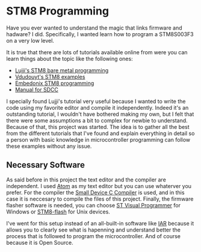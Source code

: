 # STM8 Programming
Have you ever wanted to understand the magic that links firmware and hadware? I did.
Specifically, I wanted learn how to program a STM8S003F3 on a very low level.

It is true that there are lots of tutorials available online from were you can
learn things about the topic like the following ones:
- [Lujji's STM8 bare metal programming](https://lujji.github.io/blog/bare-metal-programming-stm8/)
- [Vdudouyt's STM8 examples](https://github.com/vdudouyt/sdcc-examples-stm8)
- [Embedonix STM8 programming](http://embedonix.com/articles/embedded-projects/getting-started-with-stm8-development-part-1-blinking-a-led/)
- [Manual for SDCC](http://sdcc.sourceforge.net/doc/sdccman.pdf)

I specially found Lujji's tutorial very useful because I wanted to write the code using
my favorite editor and compile it independently. Indeed it's an outstanding tutorial, I wouldn't have
bothered making my own, but I felt that there were some assumptions a bit to complex for
newbie to understand. Because of that, this project was started. The idea is to gather all the best
from the different tutorials that I've found and explain everything in detail so a person with basic knowledge in microcontroller programming can follow these examples without any issue.

## Necessary Software
As said before in this project the text editor and the compiler are independent. I used [Atom](https://atom.io/) as my text editor but you can use whaterver you prefer. For the compiler the [Small Device C Compiler](http://sdcc.sourceforge.net/) is used, and in this case it is neccesary to compile the files of this
project. Finally, the firmware flasher software is needed, you can choose [ST Visual Programmer](https://www.st.com/en/development-tools/stvp-stm8.html) for Windows or [STM8-flash](https://github.com/vdudouyt/stm8flash) for Unix devices.

I've went for this setup instead of an all-built-in software like [IAR](https://www.iar.com/) because it allows you to clearly see what is hapenning and understand better the process that is followed to program the microcontroller. And of course because it is Open Source.
